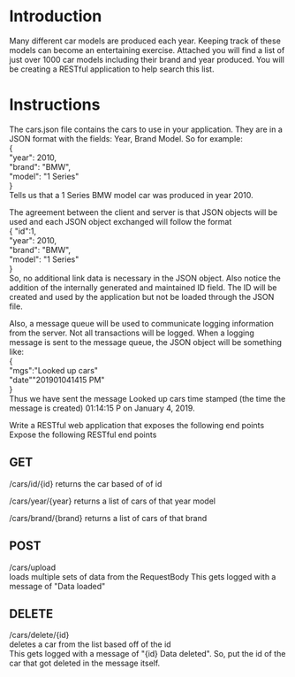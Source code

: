# Introduction

Many different car models are produced each year. Keeping track of these models can become an entertaining exercise. Attached you will find a list of just over 1000 car models including their brand and year produced. You will be creating a RESTful application to help search this list.

# Instructions

The cars.json file contains the cars to use in your application. They are in a JSON format with the fields: Year, Brand Model. So for example:  
{  
    "year": 2010,  
    "brand": "BMW",  
    "model": "1 Series"  
}  
Tells us that a 1 Series BMW model car was produced in year 2010.

The agreement between the client and server is that JSON objects will be used and each JSON object exchanged will follow the format   
{   "id":1,  
    "year": 2010,    
    "brand": "BMW",    
    "model": "1 Series"    
}  
So, no additional link data is necessary in the JSON object. Also notice the addition of the internally generated and maintained ID field. The ID will be created and used by the application but not be loaded through the JSON file.

Also, a message queue will be used to communicate logging information from the server. Not all transactions will be logged. When a logging message is sent to the message queue, the JSON object will be something like:  
{  
    "mgs":"Looked up cars"  
    "date""201901041415 PM"  
}  
Thus we have sent the message Looked up cars time stamped (the time the message is created) 01:14:15 P on January 4, 2019.

Write a RESTful web application that exposes the following end points
Expose the following RESTful end points
## GET
/cars/id/{id}
returns the car based of of id

/cars/year/{year}
returns a list of cars of that year model

/cars/brand/{brand}
returns a list of cars of that brand

## POST
/cars/upload  
loads multiple sets of data from the RequestBody
This gets logged with a message of "Data loaded"

## DELETE
/cars/delete/{id}  
deletes a car from the list based off of the id  
This gets logged with a message of "{id} Data deleted". So, put the id of the car that got deleted in the message itself.
